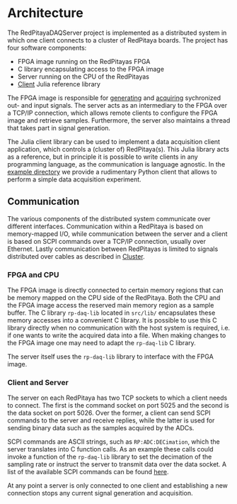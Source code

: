 # Architecture

The RedPitayaDAQServer project is implemented as a distributed system in which one client connects to a cluster of RedPitaya boards. The project has four software components:
* FPGA image running on the RedPitayas FPGA
* C library encapsulating access to the FPGA image
* Server running on the CPU of the RedPitayas
* [Client](client.md) Julia reference library 
  
The FPGA image is responsible for [generating](generation.md) and [acquiring](acquisition.md) sychronized out- and input signals. The server acts as an intermediary to the FPGA over a TCP/IP connection, which allows remote clients to configure the FPGA image and retrieve samples. Furthermore, the server also maintains a thread that takes part in signal generation.

The Julia client library can be used to implement a data acquisition client application, which controls a (cluster of) RedPitaya(s). This Julia library acts as a reference, but in principle it is possible to write clients in any programming language, as the communication is language agnostic. In the [example directory](https://github.com/tknopp/RedPitayaDAQServer/tree/master/src/examples/python) we provide a rudimentary Python client that allows to perform a simple data acquisition experiment.


## Communication
The various components of the distributed system communicate over different interfaces. Communication within a RedPitaya is based on memory-mapped I/O, while communication between the server and a client is based on SCPI commands over a TCP/IP connection, usually over Ethernet. Lastly communication between RedPitayas is limited to signals distributed over cables as described in [Cluster](cluster.md).
### FPGA and CPU
The FPGA image is directly connected to certain memory regions that can be memory mapped on the CPU side of the RedPitaya. Both the CPU and the FPGA image access the reserved main memory region as a sample buffer. The C library `rp-daq-lib` located in `src/lib/` encapsulates these memory accesses into a convenient C library. It is possible to use this C library directly when no communication with the host system is required, i.e. if one wants to write the acquired data into a file. When making changes to the FPGA image one may need to adapt the `rp-daq-lib` C library.

The server itself uses the `rp-daq-lib` library to interface with the FPGA image.

### Client and Server
The server on each RedPitaya has two TCP sockets to which a client needs to connect. The first is the command socket on port 5025 and the second is the data socket on port 5026. Over the former, a client can send SCPI commands to the server and receive replies, while the latter is used for sending binary data such as the samples acquired by the ADCs.

SCPI commands are ASCII strings, such as `RP:ADC:DECimation`, which the server translates into C function calls. As an example these calls could invoke a function of the `rp-daq-lib` library to set the decimation of the sampling rate or instruct the server to transmit data over the data socket. A list of the available SCPI commands can be found [here](scpi.md).

At any point a server is only connected to one client and establishing a new connection stops any current signal generation and acquisition.